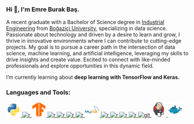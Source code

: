 ### Hi 👋, I'm Emre Burak Baş.

A recent graduate with a Bachelor of Science degree in [Industrial Engineering](https://ie.boun.edu.tr) from [Boğaziçi University](https://boun.edu.tr), specializing in data science. Passionate about technology and driven by a desire to learn and grow, I thrive in innovative environments where I can contribute to cutting-edge projects. My goal is to pursue a career path in the intersection of data science, machine learning, and artificial intelligence, leveraging my skills to drive insights and create value. Excited to connect with like-minded professionals and explore opportunities in this dynamic field.

I’m currently learning about **deep learning with TensorFlow and Keras.**

<!--### Connect with me:

connect_with_me = {  
    "instagram": "https://instagram.com/emreburakbas",  
    "linkedin": "https://linkedin.com/in/emreburakbas",  
    "kaggle": "https://kaggle.com/emreburakbas",  
    "hackerrank": "https://www.hackerrank.com/emreburakbas"  
} -->

<h3 align="left">Languages and Tools:</h3>
<p align="left" class="bg-white">
  <!-- <a href="http://www.open-std.org/jtc1/sc22/wg14/" target="_blank">
    <img src="https://raw.githubusercontent.com/devicons/devicon/master/icons/c/c-original.svg" alt="c" width="40" height="40"/>
  </a>
  <a href="https://isocpp.org/" target="_blank">
    <img src="https://raw.githubusercontent.com/devicons/devicon/master/icons/cplusplus/cplusplus-original.svg" alt="cplusplus" width="40" height="40"/>
  </a> -->
  <!-- <a href="https://www.ecma-international.org/publications-and-standards/standards/ecma-262/" target="_blank">
    <img src="https://raw.githubusercontent.com/devicons/devicon/master/icons/javascript/javascript-original.svg" alt="javascript" width="40" height="40"/>
  </a>
  <a href="https://www.microsoft.com/en-us/microsoft-365/excel" target="_blank">
    <img src="https://img-prod-cms-rt-microsoft-com.akamaized.net/cms/api/am/imageFileData/RE4Ihuj?ver=35ad&q=90&m=6&h=48&w=48&b=%23FFFFFFFF&l=f&o=t&aim=true" alt="mysql" width="40" height="40"/>
  </a> -->
  <a href="https://www.python.org" target="_blank">
    <img src="https://raw.githubusercontent.com/devicons/devicon/master/icons/python/python-original.svg" alt="python" width="40" height="40"/>
  </a>
  <!--
  <a href="https://reactjs.org/" target="_blank">
    <img src="https://raw.githubusercontent.com/devicons/devicon/master/icons/react/react-original-wordmark.svg" alt="react" width="40" height="40"/>
  </a> -->
  <a href="https://scikit-learn.org/" target="_blank">
    <img src="https://avatars.githubusercontent.com/u/365630?s=200&v=4" alt="r" width="" height="40"/>
  </a>
  <a href="https://www.tensorflow.org/" target="_blank">
    <img src="https://raw.githubusercontent.com/devicons/devicon/master/icons/tensorflow/tensorflow-original.svg" alt="r" width="40" height="40"/>
  </a>
  <a href="https://rasa.com/" target="_blank">
    <img src="https://info.rasa.com/hubfs/Rasa_January2020/Images/rasa-logo-square-ef3444fc36faec97ae8bd7bfb568996d.svg" alt="r" width="" height="40"/>
  </a>
  <a href="https://www.r-project.org/" target="_blank">
    <img src="https://www.r-project.org/Rlogo.png" alt="r" width="53.3" height="40"/>
  </a>
  <a href="https://www.tidyverse.org" target="_blank">
    <img src="https://www.tidyverse.org/images/hex-tidyverse.png" alt="r" width="" height="40"/>
  </a>
  <a href="https://mlflow.org/" target="_blank">
    <img src="https://avatars.githubusercontent.com/u/39938107?s=200&v=4" alt="r" width="" height="40"/>
  </a>
  <a href="https://www.mysql.com/" target="_blank">
    <img src="https://raw.githubusercontent.com/devicons/devicon/master/icons/mysql/mysql-original-wordmark.svg" alt="mysql" width="40" height="40"/>
  </a>
  <a href="https://spark.apache.org/" target="_blank">
    <img src="https://upload.wikimedia.org/wikipedia/commons/f/f3/Apache_Spark_logo.svg" alt="r" width="" height="40"/>
  </a>
  <a href="https://kafka.apache.org/" target="_blank">
    <img src="https://spark.apache.org/images/kafka.png" alt="r" width="" height="40"/>
  </a>
  <a href="https://airflow.apache.org/" target="_blank">
    <img src="https://www.apache.org/logos/res/airflow/airflow-3.png" alt="r" width="" height="40"/>
  </a>
  <a href="https://delta.io/" target="_blank">
    <img src="https://delta.io/static/3bd8fea55ff57287371f4714232cd4ef/f3063/delta-lake-logo.png" alt="r" width="" height="40"/>
  </a>
    <a href="https://git-scm.com/" target="_blank">
    <img src="https://www.vectorlogo.zone/logos/git-scm/git-scm-icon.svg" alt="git" width="40" height="40"/>
  </a>
  <a href="https://www.jenkins.io/" target="_blank">
    <img src="https://raw.githubusercontent.com/devicons/devicon/master/icons/jenkins/jenkins-original.svg" alt="r" width="" height="40"/>
  </a>
  <a href="https://www.docker.com/" target="_blank">
    <img src="https://raw.githubusercontent.com/devicons/devicon/master/icons/docker/docker-original.svg" alt="r" width="" height="40"/>
  </a>

</p>

<!--
**Emreburak1/Emreburak1** is a ✨ _special_ ✨ repository because its `README.md` (this file) appears on your GitHub profile.

Here are some ideas to get you started:

- 🔭 I’m currently working on ...
- 🌱 I’m currently learning ...
- 👯 I’m looking to collaborate on ...
- 🤔 I’m looking for help with ...
- 💬 Ask me about ...
- 📫 How to reach me: ...
- 😄 Pronouns: ...
- ⚡ Fun fact: ...
-->
